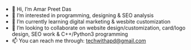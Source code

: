 - 👋 Hi, I’m Amar Preet Das
- 👀 I’m interested in programming, designing & SEO analysis
- 🌱 I’m currently learning digital marketing & wesbite customization
- 💞️ I’m looking to collaborate on website design/customization, card/logo design, SEO work & C++/Python3 programming
- 📫 You can reach me through: techwithapd@gmail.com

